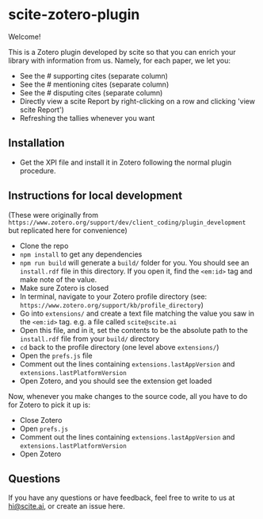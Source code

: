 # scite-zotero-plugin

Welcome!

This is a Zotero plugin developed by scite so that you can enrich your library with information from us. Namely, for each paper, we let you:
- See the # supporting cites (separate column)
- See the # mentioning cites (separate column)
- See the # disputing cites (separate column)
- Directly view a scite Report by right-clicking on a row and clicking 'view scite Report')
- Refreshing the tallies whenever you want

## Installation

- Get the XPI file and install it in Zotero following the normal plugin procedure.

## Instructions for local development

(These were originally from `https://www.zotero.org/support/dev/client_coding/plugin_development` but replicated here for convenience)

- Clone the repo
- `npm install` to get any dependencies
- `npm run build` will generate a `build/` folder for you. You should see an `install.rdf` file in this directory. If you open it, find the `<em:id>` tag and make note of the value.
- Make sure Zotero is closed
- In terminal, navigate to your Zotero profile directory (see: `https://www.zotero.org/support/kb/profile_directory`)
- Go into `extensions/` and create a text file matching the value you saw in the `<em:id>` tag. e.g. a file called `scite@scite.ai`
- Open this file, and in it, set the contents to be the absolute path to the `install.rdf` file from your `build/` directory
- `cd` back to the profile directory (one level above `extensions/`)
- Open the `prefs.js` file
- Comment out the lines containing `extensions.lastAppVersion` and `extensions.lastPlatformVersion`
- Open Zotero, and you should see the extension get loaded

Now, whenever you make changes to the source code, all you have to do for Zotero to pick it up is:
- Close Zotero
- Open `prefs.js`
- Comment out the lines containing `extensions.lastAppVersion` and `extensions.lastPlatformVersion`
- Open Zotero

## Questions

If you have any questions or have feedback, feel free to write to us at hi@scite.ai, or create an issue here.